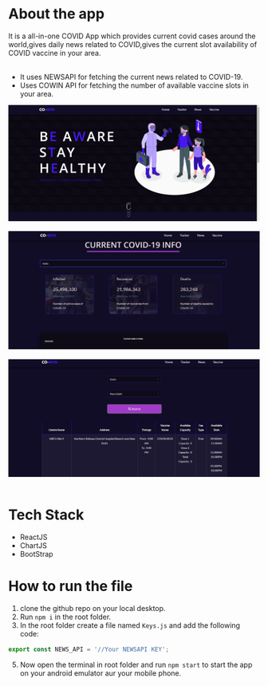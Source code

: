 # About the app
It is a all-in-one COVID App which provides current covid cases around the world,gives daily news related to COVID,gives the current slot availability of COVID vaccine in your area.<br/> <br/> 
* It uses NEWSAPI for fetching the current news related to COVID-19.
* Uses COWIN API for fetching the number of available vaccine slots in your area.


![alt text](https://github.com/kartikpuri99/COVID-19-Tracker/blob/master/src/img/demo1.JPG "Image 1")<br/><br/>
![alt text](https://github.com/kartikpuri99/COVID-19-Tracker/blob/master/src/img/demo2.JPG "Image 2")<br/><br/>
![alt text](https://github.com/kartikpuri99/COVID-19-Tracker/blob/master/src/img/demo3.JPG "Image 3")<br/><br/>


# Tech Stack

* ReactJS
* ChartJS
* BootStrap

# How to run the file
1. clone the github repo on your local desktop.
2. Run `npm i` in the root folder.
3. In the root folder create a file named `Keys.js` and add the following code:
```javascript
export const NEWS_API = '//Your NEWSAPI KEY';
```
5. Now open the terminal in root folder and run `npm start` to start the app on your android emulator aur your mobile phone.

